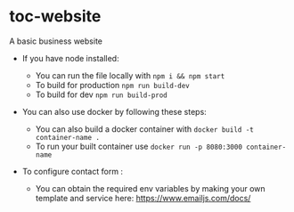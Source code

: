 # toc-website
A basic business website
- If you have node installed:
  - You can run the file locally with `npm i && npm start`
  - To build for production `npm run build-dev`
  - To build for dev `npm run build-prod`

- You can also use docker by following these steps:
  - You can also build a docker container with `docker build -t container-name .`
  - To run your built container use `docker run -p 8080:3000 container-name`

- To configure contact form :
  - You can obtain the required env variables by making your own template and service here: https://www.emailjs.com/docs/